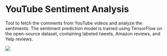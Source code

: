 # YouTube Sentiment Analysis

Tool to fetch the comments from YouTube videos and analyze the sentiments.
The sentiment prediction model is trained using TensorFlow on the open-source dataset, containing labeled tweets, Amazon reviews, and Yelp reviews.



<img src="https://i.imgur.com/I0KUHI3.png">
